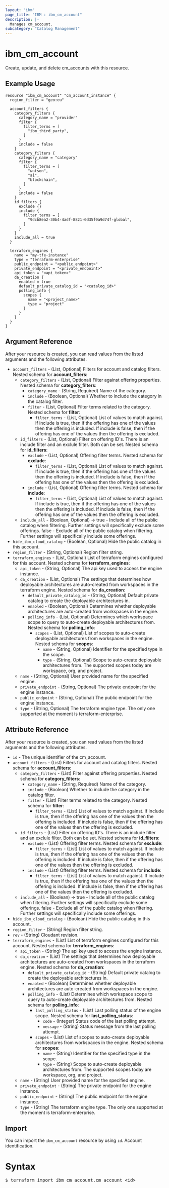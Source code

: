 ```yaml
---
layout: "ibm"
page_title: "IBM : ibm_cm_account"
description: |-
  Manages cm_account.
subcategory: "Catalog Management"
---
```


# ibm_cm_account

Create, update, and delete cm_accounts with this resource.

## Example Usage

```hcl
resource "ibm_cm_account" "cm_account_instance" {
  region_filter = "geo:eu"

  account_filters {
    category_filters {
      category_name = "provider"
      filter {
        filter_terms = [
          "ibm_third_party",
        ]
      }
      include = false
    }
    category_filters {
      category_name = "category"
      filter {
        filter_terms = [
          "watson",
          "ai",
          "blockchain",
        ]
      }
      include = false
    }
    id_filters {
      exclude {}
      include {
        filter_terms = [
          "9dcb8ea2-30b4-4adf-8821-0d35f0a9d74f-global",
        ]
      }
    }
    include_all = true
  }

  terraform_engines {
    name = "my-tfe-instance"
    type = "terraform-enterprise"
    public_endpoint = "<public_endpoint>"
    private_endpoint = "<private_endpoint>"
    api_token = "<api_token>"
    da_creation {
      enabled = true
      default_private_catalog_id = "<catalog_id>"
      polling_info {
        scopes {
          name = "<project_name>"
          type = "project"
        }
      }
    }
  }
}
```


## Argument Reference

After your resource is created, you can read values from the listed arguments and the following attributes.

* `account_filters` - (List, Optional) Filters for account and catalog filters.
Nested schema for **account_filters**:
	* `category_filters` - (List, Optional) Filter against offering properties.
	Nested schema for **category_filters**:
    	* `category_name` - (String, Required) Name of the category.
    	* `include` -  (Boolean, Optional) Whether to include the category in the catalog filter.
    	* `filter` - (List, Optional) Filter terms related to the category.
		Nested schema for **filter**:
			* `filter_terms` - (List, Optional) List of values to match against. If include is true, then if the offering has one of the values then the offering is included. If include is false, then if the offering has one of the values then the offering is excluded.
	* `id_filters` - (List, Optional) Filter on offering ID's. There is an include filter and an exclule filter. Both can be set.
	Nested schema for **id_filters**:
		* `exclude` - (List, Optional) Offering filter terms.
		Nested schema for **exclude**:
			* `filter_terms` - (List, Optional) List of values to match against. If include is true, then if the offering has one of the values then the offering is included. If include is false, then if the offering has one of the values then the offering is excluded.
		* `include` - (List, Optional) Offering filter terms.
		Nested schema for **include**:
			* `filter_terms` - (List, Optional) List of values to match against. If include is true, then if the offering has one of the values then the offering is included. If include is false, then if the offering has one of the values then the offering is excluded.
	* `include_all` - (Boolean, Optional) -> true - Include all of the public catalog when filtering. Further settings will specifically exclude some offerings. false - Exclude all of the public catalog when filtering. Further settings will specifically include some offerings.
* `hide_ibm_cloud_catalog` - (Boolean, Optional) Hide the public catalog in this account.
* `region_filter` - (String, Optional) Region filter string.
* `terraform_engines` - (List, Optional) List of terraform engines configured for this account.
Nested schema for **terraform_engines**:
	* `api_token` - (String, Optional) The api key used to access the engine instance.
	* `da_creation` - (List, Optional) The settings that determines how deployable architectures are auto-created from workspaces in the terraform engine.
	Nested schema for **da_creation**:
		* `default_private_catalog_id` - (String, Optional) Default private catalog to create the deployable architectures in.
		* `enabled` - (Boolean, Optional) Determines whether deployable architectures are auto-created from workspaces in the engine.
		* `polling_info` - (List, Optional) Determines which workspace scope to query to auto-create deployable architectures from.
		Nested schema for **polling_info**:
			* `scopes` - (List, Optional) List of scopes to auto-create deployable architectures from workspaces in the engine.
			Nested schema for **scopes**:
				* `name` - (String, Optional) Identifier for the specified type in the scope.
				* `type` - (String, Optional) Scope to auto-create deployable architectures from. The supported scopes today are workspace, org, and project.
	* `name` - (String, Optional) User provided name for the specified engine.
	* `private_endpoint` - (String, Optional) The private endpoint for the engine instance.
	* `public_endpoint` - (String, Optional) The public endpoint for the engine instance.
	* `type` - (String, Optional) The terraform engine type. The only one supported at the moment is terraform-enterprise.


## Attribute Reference

After your resource is created, you can read values from the listed arguments and the following attributes.

* `id` - The unique identifier of the cm_account.
* `account_filters` - (List) Filters for account and catalog filters.
Nested schema for **account_filters**:
	* `category_filters` - (List) Filter against offering properties.
	Nested schema for **category_filters**:
    	* `category_name` - (String, Required) Name of the category.
    	* `include` -  (Boolean) Whether to include the category in the catalog filter.
    	* `filter` - (List) Filter terms related to the category.
		Nested schema for **filter**:
			* `filter_terms` - (List) List of values to match against. If include is true, then if the offering has one of the values then the offering is included. If include is false, then if the offering has one of the values then the offering is excluded.
	* `id_filters` - (List) Filter on offering ID's. There is an include filter and an exclule filter. Both can be set.
	Nested schema for **id_filters**:
		* `exclude` - (List) Offering filter terms.
		Nested schema for **exclude**:
			* `filter_terms` - (List) List of values to match against. If include is true, then if the offering has one of the values then the offering is included. If include is false, then if the offering has one of the values then the offering is excluded.
		* `include` - (List) Offering filter terms.
		Nested schema for **include**:
			* `filter_terms` - (List) List of values to match against. If include is true, then if the offering has one of the values then the offering is included. If include is false, then if the offering has one of the values then the offering is excluded.
	* `include_all` - (Boolean) -> true - Include all of the public catalog when filtering. Further settings will specifically exclude some offerings. false - Exclude all of the public catalog when filtering. Further settings will specifically include some offerings.
* `hide_ibm_cloud_catalog` - (Boolean) Hide the public catalog in this account.
* `region_filter` - (String) Region filter string.
* `rev` - (String) Cloudant revision.
* `terraform_engines` - (List) List of terraform engines configured for this account.
Nested schema for **terraform_engines**:
	* `api_token` - (String) The api key used to access the engine instance.
	* `da_creation` - (List) The settings that determines how deployable architectures are auto-created from workspaces in the terraform engine.
	Nested schema for **da_creation**:
		* `default_private_catalog_id` - (String) Default private catalog to create the deployable architectures in.
		* `enabled` - (Boolean) Determines whether deployable architectures are auto-created from workspaces in the engine.
		* `polling_info` - (List) Determines which workspace scope to query to auto-create deployable architectures from.
		Nested schema for **polling_info**:
			* `last_polling_status` - (List) Last polling status of the engine scope.
			Nested schema for **last_polling_status**:
				* `code` - (Integer) Status code of the last polling attempt.
				* `message` - (String) Status message from the last polling attempt.
			* `scopes` - (List) List of scopes to auto-create deployable architectures from workspaces in the engine.
			Nested schema for **scopes**:
				* `name` - (String) Identifier for the specified type in the scope.
				* `type` - (String) Scope to auto-create deployable architectures from. The supported scopes today are workspace, org, and project.
	* `name` - (String) User provided name for the specified engine.
	* `private_endpoint` - (String) The private endpoint for the engine instance.
	* `public_endpoint` - (String) The public endpoint for the engine instance.
	* `type` - (String) The terraform engine type. The only one supported at the moment is terraform-enterprise.

## Import

You can import the `ibm_cm_account` resource by using `id`. Account identification.

# Syntax
<pre>
$ terraform import ibm_cm_account.cm_account &lt;id&gt;
</pre>
